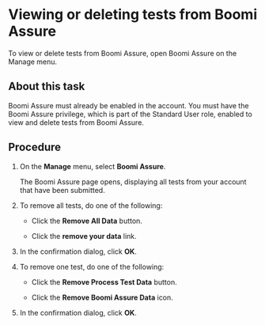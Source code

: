 # Viewing or deleting tests from Boomi Assure

<head>
  <meta name="guidename" content="Integration"/>
  <meta name="context" content="GUID-037eaab1-41e2-42e4-acb2-0f53cc67613d"/>
</head>


To view or delete tests from Boomi Assure, open Boomi Assure on the Manage menu.

## About this task

Boomi Assure must already be enabled in the account. You must have the Boomi Assure privilege, which is part of the Standard User role, enabled to view and delete tests from Boomi Assure.

## Procedure

1.  On the **Manage** menu, select **Boomi Assure**.

    The Boomi Assure page opens, displaying all tests from your account that have been submitted.

2.  To remove all tests, do one of the following:

    -   Click the **Remove All Data** button.

    -   Click the **remove your data** link.

3.  In the confirmation dialog, click **OK**.

4.  To remove one test, do one of the following:

    -   Click the **Remove Process Test Data** button.

    -   Click the **Remove Boomi Assure Data** icon.

5.  In the confirmation dialog, click **OK**.